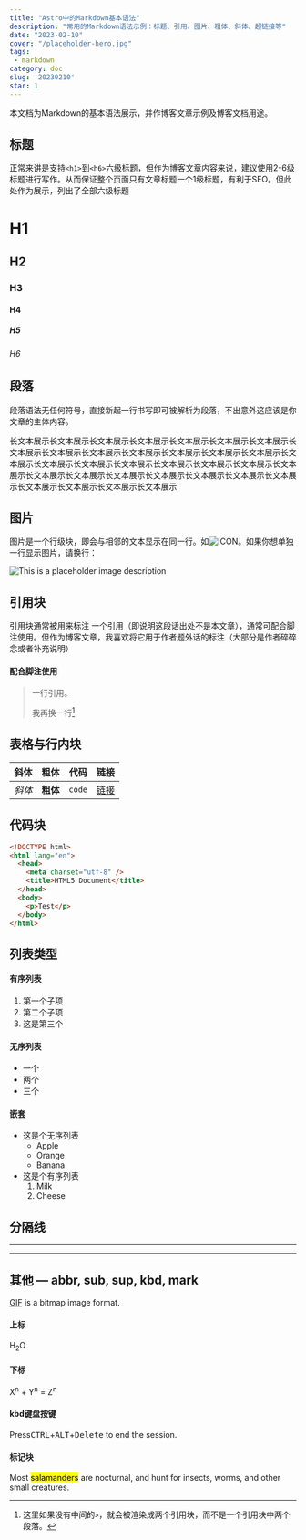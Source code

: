 ```yaml
---
title: "Astro中的Markdown基本语法"
description: "常用的Markdown语法示例：标题、引用、图片、粗体、斜体、超链接等"
date: "2023-02-10"
cover: "/placeholder-hero.jpg"
tags: 
 - markdown
category: doc
slug: '20230210'
star: 1
---
```


本文档为Markdown的基本语法展示，并作博客文章示例及博客文档用途。

## 标题

正常来讲是支持`<h1>`到`<h6>`六级标题，但作为博客文章内容来说，建议使用2-6级标题进行写作。从而保证整个页面只有文章标题一个1级标题，有利于SEO。但此处作为展示，列出了全部六级标题

# H1

## H2

### H3

#### H4

##### H5

###### H6

## 段落

段落语法无任何符号，直接新起一行书写即可被解析为段落，不出意外这应该是你文章的主体内容。

长文本展示长文本展示长文本展示长文本展示长文本展示长文本展示长文本展示长文本展示长文本展示长文本展示长文本展示长文本展示长文本展示长文本展示长文本展示长文本展示长文本展示长文本展示长文本展示长文本展示长文本展示长文本展示长文本展示长文本展示长文本展示长文本展示长文本展示长文本展示长文本展示长文本展示长文本展示长文本展示长文本展示

## 图片

图片是一个行级块，即会与相邻的文本显示在同一行。如![ICON](https://img.dorakika.cn/avatar/dorakika.cn.webp)。如果你想单独一行显示图片，请换行：

![This is a placeholder image description](/placeholder-social.jpg)

## 引用块

引用块通常被用来标注 一个引用（即说明这段话出处不是本文章），通常可配合脚注使用。但作为博客文章，我喜欢将它用于作者题外话的标注（大部分是作者碎碎念或者补充说明）

#### 配合脚注使用

> 一行引用。
> 
> 我再换一行[^1]

[^1]: 这里如果没有中间的`>`，就会被渲染成两个引用块，而不是一个引用块中两个段落。


## 表格与行内块

| 斜体   | 粗体     | 代码   | 链接 |
| --------- | -------- | ------ | ---- |
| _斜体_ | **粗体** | `code` |[链接](https://dorakika.cn)|

## 代码块

```html
<!DOCTYPE html>
<html lang="en">
  <head>
    <meta charset="utf-8" />
    <title>HTML5 Document</title>
  </head>
  <body>
    <p>Test</p>
  </body>
</html>
```

## 列表类型

#### 有序列表

1. 第一个子项
2. 第二个子项
3. 这是第三个

#### 无序列表

- 一个
- 两个
- 三个

#### 嵌套

- 这是个无序列表
  - Apple
  - Orange
  - Banana
- 这是个有序列表
  1. Milk
  2. Cheese

## 分隔线
---
---

## 其他 — abbr, sub, sup, kbd, mark

<abbr title="Graphics Interchange Format">GIF</abbr> is a bitmap image format.

#### 上标
H<sub>2</sub>O

#### 下标
X<sup>n</sup> + Y<sup>n</sup> = Z<sup>n</sup>

#### kbd键盘按键
Press<kbd>CTRL</kbd>+<kbd>ALT</kbd>+<kbd>Delete</kbd> to end the session.

#### 标记块
Most <mark>salamanders</mark> are nocturnal, and hunt for insects, worms, and other small creatures.
